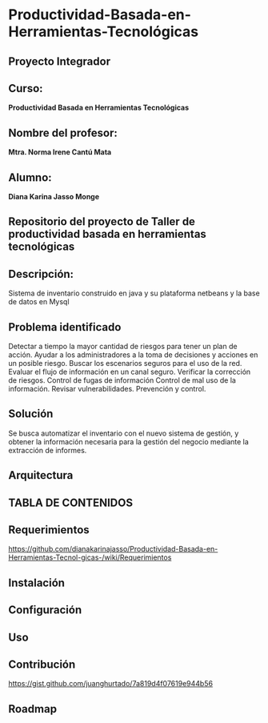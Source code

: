 # Productividad-Basada-en-Herramientas-Tecnológicas
## Proyecto Integrador

## Curso: 

**Productividad Basada en Herramientas Tecnológicas**

## Nombre del profesor: 
**Mtra. Norma Irene Cantú Mata**

## Alumno: 
**Diana Karina Jasso Monge**


## Repositorio del proyecto de Taller de productividad basada en herramientas tecnológicas

## Descripción: 
Sistema de inventario construido en java y su plataforma netbeans y la base de datos en Mysql 


## Problema identificado

Detectar a tiempo la mayor cantidad de riesgos para tener un plan de acción.
Ayudar a los administradores a la toma de decisiones y acciones en un posible riesgo.
Buscar los escenarios seguros para el uso de la red.
Evaluar el flujo de información en un canal seguro.
Verificar la corrección de riesgos.
Control de fugas de información
Control de mal uso de la información.
Revisar vulnerabilidades.
Prevención y control.


## Solución
Se busca automatizar el inventario con el nuevo sistema de gestión, y obtener la información necesaria para la gestión del negocio mediante la extracción de informes.


## Arquitectura 

## TABLA DE CONTENIDOS

## Requerimientos 

https://github.com/dianakarinajasso/Productividad-Basada-en-Herramientas-Tecnol-gicas-/wiki/Requerimientos

## Instalación

## Configuración

## Uso 

## Contribución
https://gist.github.com/juanghurtado/7a819d4f07619e944b56

## Roadmap 

